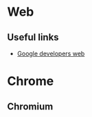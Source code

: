 # Web

## Useful links
* [Google developers web](https://developers.google.com/web/fundamentals/?hl=ko)

# Chrome

## Chromium

